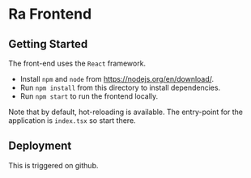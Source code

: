 # Ra Frontend

## Getting Started

The front-end uses the `React` framework. 

- Install `npm` and `node` from https://nodejs.org/en/download/.
- Run `npm install` from this directory to install dependencies.
- Run `npm start` to run the frontend locally.

Note that by default, hot-reloading is available. The entry-point for the application is `index.tsx` so start there.

## Deployment

This is triggered on github.